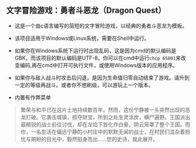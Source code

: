 ## 文字冒险游戏：勇者斗恶龙（Dragon Quest）

- 这是一个由c语言编写的简短的文字冒险游戏，以经典的勇者斗恶龙为模板。  

- 该项目适用于Windows或Linux系统，需要在Shell中运行。  

- 如果你在Windows系统下运行时出现乱码，这是因为cmd的默认编码是GBK，而该项目的默认编码是UTF-8。你可以在cmd中运行`chcp 65001`来改变编码,再在cmd中打开可执行文件，或使用Windows版本的应用程序。  

- 如果你与敌人战斗时攻击后闪退，是因为生命值归零自动结束了游戏。请升到一定的等级再战斗。或者你不想刷级，可以游玩上一个版本。

- 内置有作弊菜单 

> 繁荣与和平已在这片土地持续数百年。然而，这份宁静被一头突然出现的恶龙打破。它袭击城镇，掠夺财宝，所到之处生灵涂炭，横尸遍野。王国派出最精锐的战士前往讨伐，却在龙焰下皆化作白骨。阴云笼罩了整个王国。而你，一名生活在偏远宁静的小村庄中的默默无闻的战士，在村民们混杂着担忧与期盼的目光中，毅然挺身而出......您的史诗，就此展开。

